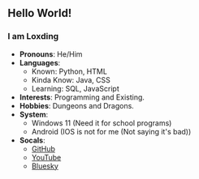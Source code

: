 ## Hello World!
### I am Loxding
- **Pronouns**: He/Him
- **Languages**: 
  - Known: Python, HTML
  - Kinda Know: Java, CSS
  - Learning: SQL, JavaScript
- **Interests**: Programming and Existing.
- **Hobbies**: Dungeons and Dragons.
- **System**:
  - Windows 11 (Need it for school programs)
  - Android (IOS is not for me (Not saying it's bad))
- **Socals**:
  - [GitHub](https://github.com/Loxding)
  - [YouTube](https://www.youtube.com/@loxding)
  - [Bluesky](https://bsky.app/profile/loxding.dev)

